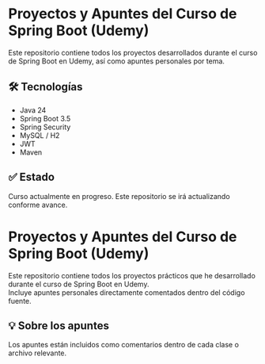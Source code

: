 # Proyectos y Apuntes del Curso de Spring Boot (Udemy)

Este repositorio contiene todos los proyectos desarrollados durante el curso de Spring Boot en Udemy, así como apuntes personales por tema.

## 🛠️ Tecnologías

- Java 24
- Spring Boot 3.5
- Spring Security
- MySQL / H2
- JWT
- Maven

## ✅ Estado

Curso actualmente en progreso. Este repositorio se irá actualizando conforme avance.

# Proyectos y Apuntes del Curso de Spring Boot (Udemy)

Este repositorio contiene todos los proyectos prácticos que he desarrollado durante el curso de Spring Boot en Udemy.  
Incluye apuntes personales directamente comentados dentro del código fuente.

## 💡 Sobre los apuntes

Los apuntes están incluidos como comentarios dentro de cada clase o archivo relevante. 
